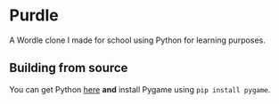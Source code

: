 # Purdle

A Wordle clone I made for school using Python for learning purposes.

## Building from source

You can get Python [here](https://www.python.org/downloads/) **and** install Pygame using ``pip install pygame``.
